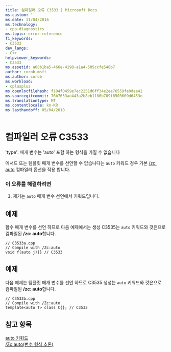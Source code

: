 ```yaml
---
title: 컴파일러 오류 C3533 | Microsoft Docs
ms.custom: ''
ms.date: 11/04/2016
ms.technology:
- cpp-diagnostics
ms.topic: error-reference
f1_keywords:
- C3533
dev_langs:
- C++
helpviewer_keywords:
- C3533
ms.assetid: a68b1ba5-466e-4190-a1a4-505ccfe548b7
author: corob-msft
ms.author: corob
ms.workload:
- cplusplus
ms.openlocfilehash: f184f0459e7ec2251d6ff34e2ee76559fe0dea42
ms.sourcegitcommit: 76b7653ae443a2b8eb1186b789f8503609d6453e
ms.translationtype: MT
ms.contentlocale: ko-KR
ms.lasthandoff: 05/04/2018
---
```

# <a name="compiler-error-c3533"></a>컴파일러 오류 C3533
'type': 매개 변수는 'auto' 포함 하는 형식을 가질 수 없습니다  
  
 메서드 또는 템플릿 매개 변수를 선언할 수 없습니다는 `auto` 키워드 경우 기본 [/zc: auto](../../build/reference/zc-auto-deduce-variable-type.md) 컴파일러 옵션을 적용 합니다.  
  
### <a name="to-correct-this-error"></a>이 오류를 해결하려면  
  
1.  제거는 `auto` 매개 변수 선언에서 키워드입니다.  
  
## <a name="example"></a>예제  
 함수 매개 변수를 선언 하므로 다음 예제에서는 생성 C3535는 `auto` 키워드와 것은으로 컴파일된 **/zc: auto**합니다.  
  
```  
// C3533a.cpp  
// Compile with /Zc:auto  
void f(auto j){} // C3533  
```  
  
## <a name="example"></a>예제  
 다음 예제는 템플릿 매개 변수를 선언 하므로 C3535 생성는 `auto` 키워드와 것은으로 컴파일된 **/zc: auto**합니다.  
  
```  
// C3533b.cpp  
// Compile with /Zc:auto  
template<auto T> class C{}; // C3533  
```  
  
## <a name="see-also"></a>참고 항목  
 [auto 키워드](../../cpp/auto-keyword.md)   
 [/Zc:auto(변수 형식 추론)](../../build/reference/zc-auto-deduce-variable-type.md)